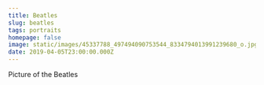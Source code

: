 ```yaml
---
title: Beatles
slug: beatles
tags: portraits
homepage: false
image: static/images/45337788_497494090753544_8334794013991239680_o.jpg
date: 2019-04-05T23:00:00.000Z
---
```

Picture of the Beatles
